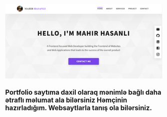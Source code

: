 <img src="./src/image/img.png" alt="image-website">

<h2>Portfolio saytıma daxil olaraq mənimlə bağlı daha ətraflı məlumat ala bilərsiniz Həmçinin hazırladığım. Websaytlarla tanış ola bilərsiniz.</h2>
